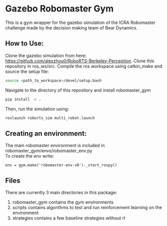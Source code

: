 # Gazebo Robomaster Gym
This is a gym wrapper for the gazebo simulation of the ICRA Robomaster challenge made by the decision making team of Bear Dynamics.

## How to Use:
Clone the gazebo simulation from here: https://github.com/alexzhou0/RoboRTS-Berkeley-Perception. Clone this repository in ros_ws/src. 
Compile the ros workspace using catkin_make and source the setup file:

```bash
source <path_to_workspace>/devel/setup.bash
```  

Navigate to the directory of this repository and install robomaster_gym

```bash
pip install -e .
```  

Then, run the simulation using:

```bash
roslaunch roborts_sim multi_robot.launch
```

## Creating an environment:
The main robomaster environment is included in robomaster_gym/envs/robomaster_env.py  
To create the env write:

```
env = gym.make('robomaster-env-v0')._start_rospy()
```

## Files
There are currently 3 main directories in this package: 
1. robomaster_gym contains the gym environments  
2. scripts contains algorithms to test and run reinforcement learning on the environment  
3. strategies contains a few baseline strategies without rl

